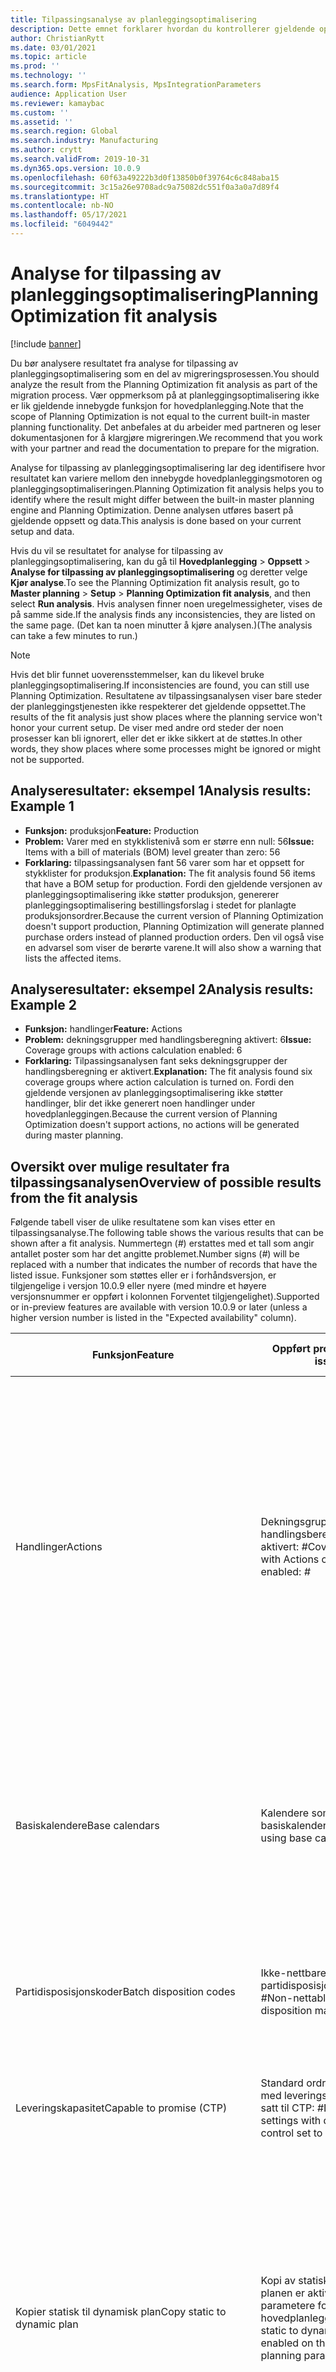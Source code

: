 ```yaml
---
title: Tilpassingsanalyse av planleggingsoptimalisering
description: Dette emnet forklarer hvordan du kontrollerer gjeldende oppsett og data mot funksjonene i planleggingsoptimaliseringsfunksjonaliteten.
author: ChristianRytt
ms.date: 03/01/2021
ms.topic: article
ms.prod: ''
ms.technology: ''
ms.search.form: MpsFitAnalysis, MpsIntegrationParameters
audience: Application User
ms.reviewer: kamaybac
ms.custom: ''
ms.assetid: ''
ms.search.region: Global
ms.search.industry: Manufacturing
ms.author: crytt
ms.search.validFrom: 2019-10-31
ms.dyn365.ops.version: 10.0.9
ms.openlocfilehash: 60f63a49222b3d0f13850b0f39764c6c848aba15
ms.sourcegitcommit: 3c15a26e9708adc9a75082dc551f0a3a0a7d89f4
ms.translationtype: HT
ms.contentlocale: nb-NO
ms.lasthandoff: 05/17/2021
ms.locfileid: "6049442"
---
```

# <a name="planning-optimization-fit-analysis"></a><span data-ttu-id="fd369-103">Analyse for tilpassing av planleggingsoptimalisering</span><span class="sxs-lookup"><span data-stu-id="fd369-103">Planning Optimization fit analysis</span></span>

[!include [banner](../../includes/banner.md)]

<span data-ttu-id="fd369-104">Du bør analysere resultatet fra analyse for tilpassing av planleggingsoptimalisering som en del av migreringsprosessen.</span><span class="sxs-lookup"><span data-stu-id="fd369-104">You should analyze the result from the Planning Optimization fit analysis as part of the migration process.</span></span> <span data-ttu-id="fd369-105">Vær oppmerksom på at planleggingsoptimalisering ikke er lik gjeldende innebygde funksjon for hovedplanlegging.</span><span class="sxs-lookup"><span data-stu-id="fd369-105">Note that the scope of Planning Optimization is not equal to the current built-in master planning functionality.</span></span> <span data-ttu-id="fd369-106">Det anbefales at du arbeider med partneren og leser dokumentasjonen for å klargjøre migreringen.</span><span class="sxs-lookup"><span data-stu-id="fd369-106">We recommend that you work with your partner and read the documentation to prepare for the migration.</span></span> 

<span data-ttu-id="fd369-107">Analyse for tilpassing av planleggingsoptimalisering lar deg identifisere hvor resultatet kan variere mellom den innebygde hovedplanleggingsmotoren og planleggingsoptimaliseringen.</span><span class="sxs-lookup"><span data-stu-id="fd369-107">Planning Optimization fit analysis helps you to identify where the result might differ between the built-in master planning engine and Planning Optimization.</span></span> <span data-ttu-id="fd369-108">Denne analysen utføres basert på gjeldende oppsett og data.</span><span class="sxs-lookup"><span data-stu-id="fd369-108">This analysis is done based on your current setup and data.</span></span> 

<span data-ttu-id="fd369-109">Hvis du vil se resultatet for analyse for tilpassing av planleggingsoptimalisering, kan du gå til **Hovedplanlegging** \> **Oppsett** \> **Analyse for tilpassing av planleggingsoptimalisering** og deretter velge **Kjør analyse**.</span><span class="sxs-lookup"><span data-stu-id="fd369-109">To see the Planning Optimization fit analysis result, go to **Master planning** \> **Setup** \> **Planning Optimization fit analysis**, and then select **Run analysis**.</span></span> <span data-ttu-id="fd369-110">Hvis analysen finner noen uregelmessigheter, vises de på samme side.</span><span class="sxs-lookup"><span data-stu-id="fd369-110">If the analysis finds any inconsistencies, they are listed on the same page.</span></span> <span data-ttu-id="fd369-111">(Det kan ta noen minutter å kjøre analysen.)</span><span class="sxs-lookup"><span data-stu-id="fd369-111">(The analysis can take a few minutes to run.)</span></span>

> [!NOTE]
> <span data-ttu-id="fd369-112">Hvis det blir funnet uoverensstemmelser, kan du likevel bruke planleggingsoptimalisering.</span><span class="sxs-lookup"><span data-stu-id="fd369-112">If inconsistencies are found, you can still use Planning Optimization.</span></span> <span data-ttu-id="fd369-113">Resultatene av tilpassingsanalysen viser bare steder der planleggingstjenesten ikke respekterer det gjeldende oppsettet.</span><span class="sxs-lookup"><span data-stu-id="fd369-113">The results of the fit analysis just show places where the planning service won't honor your current setup.</span></span> <span data-ttu-id="fd369-114">De viser med andre ord steder der noen prosesser kan bli ignorert, eller det er ikke sikkert at de støttes.</span><span class="sxs-lookup"><span data-stu-id="fd369-114">In other words, they show places where some processes might be ignored or might not be supported.</span></span>

## <a name="analysis-results-example-1"></a><span data-ttu-id="fd369-115">Analyseresultater: eksempel 1</span><span class="sxs-lookup"><span data-stu-id="fd369-115">Analysis results: Example 1</span></span>

- <span data-ttu-id="fd369-116">**Funksjon:** produksjon</span><span class="sxs-lookup"><span data-stu-id="fd369-116">**Feature:** Production</span></span>
- <span data-ttu-id="fd369-117">**Problem:** Varer med en stykklistenivå som er større enn null: 56</span><span class="sxs-lookup"><span data-stu-id="fd369-117">**Issue:** Items with a bill of materials (BOM) level greater than zero: 56</span></span>
- <span data-ttu-id="fd369-118">**Forklaring:** tilpassingsanalysen fant 56 varer som har et oppsett for stykklister for produksjon.</span><span class="sxs-lookup"><span data-stu-id="fd369-118">**Explanation:** The fit analysis found 56 items that have a BOM setup for production.</span></span> <span data-ttu-id="fd369-119">Fordi den gjeldende versjonen av planleggingsoptimalisering ikke støtter produksjon, genererer planleggingsoptimalisering bestillingsforslag i stedet for planlagte produksjonsordrer.</span><span class="sxs-lookup"><span data-stu-id="fd369-119">Because the current version of Planning Optimization doesn't support production, Planning Optimization will generate planned purchase orders instead of planned production orders.</span></span> <span data-ttu-id="fd369-120">Den vil også vise en advarsel som viser de berørte varene.</span><span class="sxs-lookup"><span data-stu-id="fd369-120">It will also show a warning that lists the affected items.</span></span>

## <a name="analysis-results-example-2"></a><span data-ttu-id="fd369-121">Analyseresultater: eksempel 2</span><span class="sxs-lookup"><span data-stu-id="fd369-121">Analysis results: Example 2</span></span>

- <span data-ttu-id="fd369-122">**Funksjon:** handlinger</span><span class="sxs-lookup"><span data-stu-id="fd369-122">**Feature:** Actions</span></span>
- <span data-ttu-id="fd369-123">**Problem:** dekningsgrupper med handlingsberegning aktivert: 6</span><span class="sxs-lookup"><span data-stu-id="fd369-123">**Issue:** Coverage groups with actions calculation enabled: 6</span></span>
- <span data-ttu-id="fd369-124">**Forklaring:** Tilpassingsanalysen fant seks dekningsgrupper der handlingsberegning er aktivert.</span><span class="sxs-lookup"><span data-stu-id="fd369-124">**Explanation:** The fit analysis found six coverage groups where action calculation is turned on.</span></span> <span data-ttu-id="fd369-125">Fordi den gjeldende versjonen av planleggingsoptimalisering ikke støtter handlinger, blir det ikke generert noen handlinger under hovedplanleggingen.</span><span class="sxs-lookup"><span data-stu-id="fd369-125">Because the current version of Planning Optimization doesn't support actions, no actions will be generated during master planning.</span></span>

## <a name="overview-of-possible-results-from-the-fit-analysis"></a><span data-ttu-id="fd369-126">Oversikt over mulige resultater fra tilpassingsanalysen</span><span class="sxs-lookup"><span data-stu-id="fd369-126">Overview of possible results from the fit analysis</span></span>

<span data-ttu-id="fd369-127">Følgende tabell viser de ulike resultatene som kan vises etter en tilpassingsanalyse.</span><span class="sxs-lookup"><span data-stu-id="fd369-127">The following table shows the various results that can be shown after a fit analysis.</span></span> <span data-ttu-id="fd369-128">Nummertegn (_\#_) erstattes med et tall som angir antallet poster som har det angitte problemet.</span><span class="sxs-lookup"><span data-stu-id="fd369-128">Number signs (_\#_) will be replaced with a number that indicates the number of records that have the listed issue.</span></span> <span data-ttu-id="fd369-129">Funksjoner som støttes eller er i forhåndsversjon, er tilgjengelige i versjon 10.0.9 eller nyere (med mindre et høyere versjonsnummer er oppført i kolonnen Forventet tilgjengelighet).</span><span class="sxs-lookup"><span data-stu-id="fd369-129">Supported or in-preview features are available with version 10.0.9 or later (unless a higher version number is listed in the "Expected availability" column).</span></span>

| <span data-ttu-id="fd369-130">Funksjon</span><span class="sxs-lookup"><span data-stu-id="fd369-130">Feature</span></span> | <span data-ttu-id="fd369-131">Oppført problem</span><span class="sxs-lookup"><span data-stu-id="fd369-131">Listed issue</span></span> | <span data-ttu-id="fd369-132">Forklaring</span><span class="sxs-lookup"><span data-stu-id="fd369-132">Explanation</span></span> | <span data-ttu-id="fd369-133">Forventet tilgjengelighet</span><span class="sxs-lookup"><span data-stu-id="fd369-133">Expected availability</span></span> |
| --- | --- | --- | --- |
| <span data-ttu-id="fd369-134">Handlinger</span><span class="sxs-lookup"><span data-stu-id="fd369-134">Actions</span></span> | <span data-ttu-id="fd369-135">Dekningsgrupper med handlingsberegning aktivert: _\#_</span><span class="sxs-lookup"><span data-stu-id="fd369-135">Coverage groups with Actions calculation enabled: _\#_</span></span> | <span data-ttu-id="fd369-136">Dette funksjonen venter.</span><span class="sxs-lookup"><span data-stu-id="fd369-136">This feature is pending.</span></span> <span data-ttu-id="fd369-137">For øyeblikket blir det ikke generert handlinger under hovedplanlegging når planleggingsoptimalisering er aktivert, uavhengig av denne innstillingen.</span><span class="sxs-lookup"><span data-stu-id="fd369-137">Currently, actions aren't generated during master planning when Planning Optimization is enabled, regardless of this setting.</span></span> <span data-ttu-id="fd369-138">Hovedformålet med handlinger er å foreslå endringer i eksisterende ordrer.</span><span class="sxs-lookup"><span data-stu-id="fd369-138">The main purpose of actions is to suggest changes to existing orders.</span></span> <span data-ttu-id="fd369-139">Evaluer hvis handlinger aktiveres aktivt som en del av forretningsprosessene, eller hvis forsinkelsesinformasjonen som er knyttet til ordrene, er tilstrekkelig.</span><span class="sxs-lookup"><span data-stu-id="fd369-139">Evaluate if actions are actively applied as part of your business processes or if the delay information related to the orders is sufficient.</span></span> | <span data-ttu-id="fd369-140">Oktober 2021 – April 2022</span><span class="sxs-lookup"><span data-stu-id="fd369-140">October 2021 - April 2022</span></span> |
| <span data-ttu-id="fd369-141">Basiskalendere</span><span class="sxs-lookup"><span data-stu-id="fd369-141">Base calendars</span></span> | <span data-ttu-id="fd369-142">Kalendere som bruker basiskalender: _\#_</span><span class="sxs-lookup"><span data-stu-id="fd369-142">Calendars using base calendar: _\#_</span></span> | <span data-ttu-id="fd369-143">Dette funksjonen venter.</span><span class="sxs-lookup"><span data-stu-id="fd369-143">This feature is pending.</span></span> <span data-ttu-id="fd369-144">For øyeblikket ignoreres basiskalenderen når planleggingsoptimalisering er aktivert.</span><span class="sxs-lookup"><span data-stu-id="fd369-144">Currently, the base calendar is ignored when Planning Optimization is enabled.</span></span> <span data-ttu-id="fd369-145">Evaluer om basiskalenderen er nødvendig for forretningsprosessene, eller om direkte oppsett i kalendere er tilstrekkelig.</span><span class="sxs-lookup"><span data-stu-id="fd369-145">Evaluate if the base calendar is needed for your business processes or if direct setup in calendars is sufficient.</span></span> | <span data-ttu-id="fd369-146">April – oktober 2021</span><span class="sxs-lookup"><span data-stu-id="fd369-146">April-October 2021</span></span> | 
| <span data-ttu-id="fd369-147">Partidisposisjonskoder</span><span class="sxs-lookup"><span data-stu-id="fd369-147">Batch disposition codes</span></span> | <span data-ttu-id="fd369-148">Ikke-nettbare partidisposisjonsstandarder: _\#_</span><span class="sxs-lookup"><span data-stu-id="fd369-148">Non-nettable batch disposition masters: _\#_</span></span> | <span data-ttu-id="fd369-149">Dette funksjonen venter.</span><span class="sxs-lookup"><span data-stu-id="fd369-149">This feature is pending.</span></span> <span data-ttu-id="fd369-150">Partidisposisjonskoder ignoreres for øyeblikket når planleggingsoptimalisering er aktivert.</span><span class="sxs-lookup"><span data-stu-id="fd369-150">Currently, batch disposition codes are ignored when Planning Optimization is enabled.</span></span> | <span data-ttu-id="fd369-151">Oktober 2021 – April 2022</span><span class="sxs-lookup"><span data-stu-id="fd369-151">October 2021 - April 2022</span></span> |
| <span data-ttu-id="fd369-152">Leveringskapasitet</span><span class="sxs-lookup"><span data-stu-id="fd369-152">Capable to promise (CTP)</span></span> | <span data-ttu-id="fd369-153">Standard ordreinnstillinger med leveringsdatokontroll satt til CTP: _\#_</span><span class="sxs-lookup"><span data-stu-id="fd369-153">Default order settings with delivery date control set to CTP: _\#_</span></span> | <span data-ttu-id="fd369-154">Dette funksjonen venter.</span><span class="sxs-lookup"><span data-stu-id="fd369-154">This feature is pending.</span></span> <span data-ttu-id="fd369-155">For øyeblikket ignoreres CTP når planleggingsoptimalisering aktiveres, uavhengig av denne innstillingen.</span><span class="sxs-lookup"><span data-stu-id="fd369-155">Currently, CTP is ignored when Planning Optimization is enabled, regardless of this setting.</span></span> | <span data-ttu-id="fd369-156">Oktober 2021 – April 2022</span><span class="sxs-lookup"><span data-stu-id="fd369-156">October 2021 - April 2022</span></span> |
| <span data-ttu-id="fd369-157">Kopier statisk til dynamisk plan</span><span class="sxs-lookup"><span data-stu-id="fd369-157">Copy static to dynamic plan</span></span> | <span data-ttu-id="fd369-158">Kopi av statisk til dynamisk planen er aktivert for parametere for hovedplanlegging.</span><span class="sxs-lookup"><span data-stu-id="fd369-158">Copy of static to dynamic plan is enabled on the master planning parameters.</span></span> | <span data-ttu-id="fd369-159">Planleggingsoptimalisering kopierer ikke den statiske planen til den dynamiske planen, uavhengig av denne innstillingen.</span><span class="sxs-lookup"><span data-stu-id="fd369-159">Planning Optimization doesn't copy the static plan to the dynamic plan, regardless of this setting.</span></span> <span data-ttu-id="fd369-160">Dette konseptet er generelt mindre relevant på grunn av hastigheten og fullføringsregenereringen som gis av planleggingsoptimaliseringen.</span><span class="sxs-lookup"><span data-stu-id="fd369-160">In general, this concept is less relevant because of the speed and complete regeneration that Planning Optimization provides.</span></span> <span data-ttu-id="fd369-161">Hvis det brukes to eller flere planer, bør hovedplanlegging utløses for hver plan.</span><span class="sxs-lookup"><span data-stu-id="fd369-161">If two or more plans are used, master planning should be triggered for each plan.</span></span> | <span data-ttu-id="fd369-162">Oktober 2021 – April 2022</span><span class="sxs-lookup"><span data-stu-id="fd369-162">October 2021 - April 2022</span></span> |
| <span data-ttu-id="fd369-163">Autorisasjon</span><span class="sxs-lookup"><span data-stu-id="fd369-163">Firming</span></span> | <span data-ttu-id="fd369-164">Dekningsgrupper med horisont for automatisk autorisering angitt: _\#_</span><span class="sxs-lookup"><span data-stu-id="fd369-164">Coverage groups with auto firming time fence set: _\#_</span></span> | <span data-ttu-id="fd369-165">I versjon 10.0.7 og senere støttes autorisasjon som en separat satsvis jobb etter at hovedplanleggingen er fullført (forutsatt at funksjonen _Automatisk autorisasjon med planleggingsoptimalisering_ er aktivert i [funksjonsbehandling](../../../fin-ops-core/fin-ops/get-started/feature-management/feature-management-overview.md)).</span><span class="sxs-lookup"><span data-stu-id="fd369-165">In version 10.0.7 and later, firming is supported as a separate firming batch job after master planning is completed (provided the _Auto-firming for Planning Optimization_ feature has been enabled in [feature management](../../../fin-ops-core/fin-ops/get-started/feature-management/feature-management-overview.md)).</span></span> <span data-ttu-id="fd369-166">Legg merke til at automatisk autorisasjon med planleggingsoptimalisering er basert på ordredatoen (startdato), ikke behovsdatoen (sluttdatoen).</span><span class="sxs-lookup"><span data-stu-id="fd369-166">Note that auto firming for Planning Optimization is based on the order date (start date), not the requirement date (end date).</span></span> <span data-ttu-id="fd369-167">Denne virkemåten sikrer at planlagte bestillinger vises i forfallstiden, uten at leveringstiden i autorisasjonshorisonten må tas med.</span><span class="sxs-lookup"><span data-stu-id="fd369-167">This behavior ensures that firming of planned orders occurs in due time, without having to include lead time in the firming time fence.</span></span> | <span data-ttu-id="fd369-168">Støttes</span><span class="sxs-lookup"><span data-stu-id="fd369-168">Supported</span></span> |
| <span data-ttu-id="fd369-169">Autorisasjon</span><span class="sxs-lookup"><span data-stu-id="fd369-169">Firming</span></span> | <span data-ttu-id="fd369-170">Dekningsoppføringer for vare med automatisk autorisasjon angitt: _\#_</span><span class="sxs-lookup"><span data-stu-id="fd369-170">Item coverage records with auto firming set: _\#_</span></span> | <span data-ttu-id="fd369-171">I versjon 10.0.7 og senere støttes automatisk autorisasjon som en separat satsvis jobb etter at hovedplanleggingen er fullført (forutsatt at funksjonen _Automatisk autorisasjon med planleggingsoptimalisering_ er aktivert i [funksjonsbehandling](../../../fin-ops-core/fin-ops/get-started/feature-management/feature-management-overview.md)).</span><span class="sxs-lookup"><span data-stu-id="fd369-171">In version 10.0.7 and later, auto firming is supported as a separate firming batch job after master planning is completed (provided the _Auto-firming for Planning Optimization_ feature has been enabled in [feature management](../../../fin-ops-core/fin-ops/get-started/feature-management/feature-management-overview.md)).</span></span> <span data-ttu-id="fd369-172">Legg merke til at automatisk autorisasjon med planleggingsoptimalisering er basert på ordredatoen (startdato), ikke behovsdatoen (sluttdatoen).</span><span class="sxs-lookup"><span data-stu-id="fd369-172">Note that auto firming for Planning Optimization is based on the order date (start date), not the requirement date (end date).</span></span> <span data-ttu-id="fd369-173">Denne virkemåten sikrer at planlagte bestillinger vises i forfallstiden, uten at leveringstiden i autorisasjonshorisonten må tas med.</span><span class="sxs-lookup"><span data-stu-id="fd369-173">This behavior ensures that firming of planned orders occurs in due time, without having to include lead time in the firming time fence.</span></span> | <span data-ttu-id="fd369-174">Støttes</span><span class="sxs-lookup"><span data-stu-id="fd369-174">Supported</span></span> |
| <span data-ttu-id="fd369-175">Autorisasjon</span><span class="sxs-lookup"><span data-stu-id="fd369-175">Firming</span></span> | <span data-ttu-id="fd369-176">Hovedplaner med automatisk autorisasjon angitt: _\#_</span><span class="sxs-lookup"><span data-stu-id="fd369-176">Master plans with auto firming set: _\#_</span></span> | <span data-ttu-id="fd369-177">I versjon 10.0.7 og senere støttes automatisk autorisasjon som en separat satsvis jobb etter at hovedplanleggingen er fullført (forutsatt at funksjonen _Automatisk autorisasjon med planleggingsoptimalisering_ er aktivert i [funksjonsbehandling](../../../fin-ops-core/fin-ops/get-started/feature-management/feature-management-overview.md)).</span><span class="sxs-lookup"><span data-stu-id="fd369-177">In version 10.0.7 and later, auto firming is supported as a separate firming batch job after master planning is completed (provided the _Auto-firming for Planning Optimization_ feature has been enabled in [feature management](../../../fin-ops-core/fin-ops/get-started/feature-management/feature-management-overview.md)).</span></span> <span data-ttu-id="fd369-178">Legg merke til at automatisk autorisasjon med planleggingsoptimalisering er basert på ordredatoen (startdato), ikke behovsdatoen (sluttdatoen).</span><span class="sxs-lookup"><span data-stu-id="fd369-178">Note that auto firming for Planning Optimization is based on the order date (start date), not the requirement date (end date).</span></span> <span data-ttu-id="fd369-179">Denne virkemåten sikrer at planlagte bestillinger vises i forfallstiden, uten at leveringstiden i autorisasjonshorisonten må tas med.</span><span class="sxs-lookup"><span data-stu-id="fd369-179">This behavior ensures that firming of planned orders occurs in due time, without having to include lead time in the firming time fence.</span></span> | <span data-ttu-id="fd369-180">Støttes</span><span class="sxs-lookup"><span data-stu-id="fd369-180">Supported</span></span> |
| <span data-ttu-id="fd369-181">FitAnalysisPlanningItems</span><span class="sxs-lookup"><span data-stu-id="fd369-181">FitAnalysisPlanningItems</span></span> | <span data-ttu-id="fd369-182">Planleggingselementer: _\#_</span><span class="sxs-lookup"><span data-stu-id="fd369-182">Planning Items: _\#_</span></span> | <span data-ttu-id="fd369-183">Dette funksjonen venter.</span><span class="sxs-lookup"><span data-stu-id="fd369-183">This feature is pending.</span></span> <span data-ttu-id="fd369-184">For øyeblikket behandles planleggingselementer som vanlige varer når planleggingsoptimalisering er aktivert.</span><span class="sxs-lookup"><span data-stu-id="fd369-184">Currently, planning items are handled like regular items when Planning Optimization is enabled.</span></span> | <span data-ttu-id="fd369-185">Oktober 2021 – April 2022</span><span class="sxs-lookup"><span data-stu-id="fd369-185">October 2021 - April 2022</span></span> |
| <span data-ttu-id="fd369-186">Prognose</span><span class="sxs-lookup"><span data-stu-id="fd369-186">Forecast</span></span> | <span data-ttu-id="fd369-187">Dekningsgrupper med "Ta med konserninterne ordrer" aktivert: _\#_</span><span class="sxs-lookup"><span data-stu-id="fd369-187">Coverage groups with "Include intercompany orders" enabled: _\#_</span></span> | <span data-ttu-id="fd369-188">Dette funksjonen støttes nå.</span><span class="sxs-lookup"><span data-stu-id="fd369-188">This feature is now supported.</span></span> <span data-ttu-id="fd369-189">Hvis du vil ha mer informasjon, kan du se [Konsernintern planlegging](Intercompany-planning.md).</span><span class="sxs-lookup"><span data-stu-id="fd369-189">For additional information, see [Intercompany planning](Intercompany-planning.md)</span></span> | <span data-ttu-id="fd369-190">Støttes</span><span class="sxs-lookup"><span data-stu-id="fd369-190">Supported</span></span> |
| <span data-ttu-id="fd369-191">Prognose</span><span class="sxs-lookup"><span data-stu-id="fd369-191">Forecast</span></span> | <span data-ttu-id="fd369-192">Dekningsgrupper med innstillingen "Reduser prognose etter" angir en annen verdi enn "Ordrer": _\#_</span><span class="sxs-lookup"><span data-stu-id="fd369-192">Coverage groups with "Reduce forecast by" setting set to a value different than "Orders": _\#_</span></span> | <span data-ttu-id="fd369-193">Dette funksjonen støttes nå.</span><span class="sxs-lookup"><span data-stu-id="fd369-193">This feature is now supported.</span></span> <span data-ttu-id="fd369-194">Hvis du vil ha mer informasjon, kan du se [Hovedplanlegging med behovsprognoser](demand-forecast.md).</span><span class="sxs-lookup"><span data-stu-id="fd369-194">For additional information, see [Master planning with demand forecasts](demand-forecast.md)</span></span> | <span data-ttu-id="fd369-195">Støttes</span><span class="sxs-lookup"><span data-stu-id="fd369-195">Supported</span></span> |
| <span data-ttu-id="fd369-196">Prognose</span><span class="sxs-lookup"><span data-stu-id="fd369-196">Forecast</span></span> | <span data-ttu-id="fd369-197">Prognosemodeller med undermodeller: _\#_</span><span class="sxs-lookup"><span data-stu-id="fd369-197">Forecast models with sub models: _\#_</span></span> |  <span data-ttu-id="fd369-198">Dette funksjonen støttes nå.</span><span class="sxs-lookup"><span data-stu-id="fd369-198">This feature is now supported.</span></span> <span data-ttu-id="fd369-199">Hvis du vil ha mer informasjon, kan du se [Hovedplanlegging med behovsprognoser](demand-forecast.md).</span><span class="sxs-lookup"><span data-stu-id="fd369-199">For additional information, see [Master planning with demand forecasts](demand-forecast.md)</span></span> | <span data-ttu-id="fd369-200">Støttes</span><span class="sxs-lookup"><span data-stu-id="fd369-200">Supported</span></span> |
| <span data-ttu-id="fd369-201">Prognose</span><span class="sxs-lookup"><span data-stu-id="fd369-201">Forecast</span></span> | <span data-ttu-id="fd369-202">Hovedplaner med "Inkluder forsyningsprognose" aktivert: _\#_</span><span class="sxs-lookup"><span data-stu-id="fd369-202">Master plans with "Include supply forecast" enabled: _\#_</span></span> | <span data-ttu-id="fd369-203">Dette funksjonen venter.</span><span class="sxs-lookup"><span data-stu-id="fd369-203">This feature is pending.</span></span> <span data-ttu-id="fd369-204">For øyeblikket støttes ikke forsyningsprognoser når planleggingsoptimalisering er aktivert.</span><span class="sxs-lookup"><span data-stu-id="fd369-204">Currently, supply forecasts aren't supported when Planning Optimization is enabled.</span></span> <span data-ttu-id="fd369-205">De vil ignoreres, uavhengig av denne innstillingen.</span><span class="sxs-lookup"><span data-stu-id="fd369-205">They will be ignored, regardless of this setting.</span></span> | <span data-ttu-id="fd369-206">Oktober 2021 – April 2022</span><span class="sxs-lookup"><span data-stu-id="fd369-206">October 2021 - April 2022</span></span> |
| <span data-ttu-id="fd369-207">Låsningshorisont</span><span class="sxs-lookup"><span data-stu-id="fd369-207">Freeze time fence</span></span> | <span data-ttu-id="fd369-208">Dekningsgrupper med låsningshorisont angitt: _\#_</span><span class="sxs-lookup"><span data-stu-id="fd369-208">Coverage groups with freeze time fence set: _\#_</span></span> | <span data-ttu-id="fd369-209">Låsingshorisonten brukes ikke ofte, og det er ingen planer om å ta den med for planleggingsoptimalisering.</span><span class="sxs-lookup"><span data-stu-id="fd369-209">The freeze time fence isn't often used, and there are currently no plans to include it for Planning Optimization.</span></span> <span data-ttu-id="fd369-210">For øyeblikket ignoreres låsningshorisontoppsettet når planleggingsoptimalisering aktiveres, uavhengig av denne innstillingen.</span><span class="sxs-lookup"><span data-stu-id="fd369-210">Currently, the freeze time fence setup is ignored when Planning Optimization is enabled, regardless of this setting.</span></span> | <span data-ttu-id="fd369-211">I/T</span><span class="sxs-lookup"><span data-stu-id="fd369-211">N/A</span></span> |
| <span data-ttu-id="fd369-212">Låsningshorisont</span><span class="sxs-lookup"><span data-stu-id="fd369-212">Freeze time fence</span></span> | <span data-ttu-id="fd369-213">Dekningsgrupper for vare med låsningshorisont angitt: _\#_</span><span class="sxs-lookup"><span data-stu-id="fd369-213">Item coverage records with freeze time fence set: _\#_</span></span> | <span data-ttu-id="fd369-214">Låsingshorisonten brukes ikke ofte, og det er ingen planer om å ta den med for planleggingsoptimalisering.</span><span class="sxs-lookup"><span data-stu-id="fd369-214">The freeze time fence isn't often used, and there are currently no plans to include it for Planning Optimization.</span></span> <span data-ttu-id="fd369-215">For øyeblikket ignoreres låsningshorisontoppsettet når planleggingsoptimalisering aktiveres, uavhengig av denne innstillingen.</span><span class="sxs-lookup"><span data-stu-id="fd369-215">Currently, the freeze time fence setup is ignored when Planning Optimization is enabled, regardless of this setting.</span></span> | <span data-ttu-id="fd369-216">I/T</span><span class="sxs-lookup"><span data-stu-id="fd369-216">N/A</span></span> |
| <span data-ttu-id="fd369-217">Låsningshorisont</span><span class="sxs-lookup"><span data-stu-id="fd369-217">Freeze time fence</span></span> | <span data-ttu-id="fd369-218">Hovedplaner med låsningshorisont angitt: _\#_</span><span class="sxs-lookup"><span data-stu-id="fd369-218">Master plans with freeze time fence set: _\#_</span></span> | <span data-ttu-id="fd369-219">Låsingshorisonten brukes ikke ofte, og det er ingen planer om å ta den med for planleggingsoptimalisering.</span><span class="sxs-lookup"><span data-stu-id="fd369-219">The freeze time fence isn't often used, and there are currently no plans to include it for Planning Optimization.</span></span> <span data-ttu-id="fd369-220">For øyeblikket ignoreres låsningshorisontoppsettet når planleggingsoptimalisering aktiveres, uavhengig av denne innstillingen.</span><span class="sxs-lookup"><span data-stu-id="fd369-220">Currently, the freeze time fence setup is ignored when Planning Optimization is enabled, regardless of this setting.</span></span> | <span data-ttu-id="fd369-221">I/T</span><span class="sxs-lookup"><span data-stu-id="fd369-221">N/A</span></span> |
| <span data-ttu-id="fd369-222">Konserninternt</span><span class="sxs-lookup"><span data-stu-id="fd369-222">Intercompany</span></span> | <span data-ttu-id="fd369-223">Hovedplaner inkludert planlagt nedstrømsetterspørsel: _\#_</span><span class="sxs-lookup"><span data-stu-id="fd369-223">Master plans including planned downstream demand: _\#_</span></span> | <span data-ttu-id="fd369-224">Dette funksjonen støttes nå.</span><span class="sxs-lookup"><span data-stu-id="fd369-224">This feature is now supported.</span></span> <span data-ttu-id="fd369-225">Hvis du vil ha mer informasjon, kan du se [Konsernintern planlegging](Intercompany-planning.md).</span><span class="sxs-lookup"><span data-stu-id="fd369-225">For additional information, see [Intercompany planning](Intercompany-planning.md)</span></span> | <span data-ttu-id="fd369-226">Støttes</span><span class="sxs-lookup"><span data-stu-id="fd369-226">Supported</span></span> |
| <span data-ttu-id="fd369-227">Kanban</span><span class="sxs-lookup"><span data-stu-id="fd369-227">Kanban</span></span> | <span data-ttu-id="fd369-228">Dekningsoppføringer for vare med Kanban for planlagte ordretype _\#_</span><span class="sxs-lookup"><span data-stu-id="fd369-228">Item coverage records with planned order type kanban: _\#_</span></span> | <span data-ttu-id="fd369-229">Dette funksjonen venter.</span><span class="sxs-lookup"><span data-stu-id="fd369-229">This feature is pending.</span></span> <span data-ttu-id="fd369-230">For øyeblikket ignoreres varedekningen som er satt til Kanban, når planleggingsoptimalisering er aktivert.</span><span class="sxs-lookup"><span data-stu-id="fd369-230">Currently, item coverage that is set to kanban will be ignored when Planning Optimization is enabled.</span></span> <span data-ttu-id="fd369-231">Den Kanban-planlagte ordretypen vil opprette en advarsel under hovedplanleggingen, og planlagte bestillinger vil bli opprettet for å dekke det tilknyttede behovet.</span><span class="sxs-lookup"><span data-stu-id="fd369-231">The kanban planned order type will create a warning during master planning, and planned purchase orders will be created to cover the related demand.</span></span> | <span data-ttu-id="fd369-232">Oktober 2021 – April 2022</span><span class="sxs-lookup"><span data-stu-id="fd369-232">October 2021 - April 2022</span></span> |
| <span data-ttu-id="fd369-233">Kanban</span><span class="sxs-lookup"><span data-stu-id="fd369-233">Kanban</span></span> | <span data-ttu-id="fd369-234">Varer med Kanban for standard ordretype: _\#_</span><span class="sxs-lookup"><span data-stu-id="fd369-234">Items with default order type kanban: _\#_</span></span> | <span data-ttu-id="fd369-235">For øyeblikket ignoreres en standard ordretype som er satt til Kanban, når planleggingsoptimalisering er aktivert.</span><span class="sxs-lookup"><span data-stu-id="fd369-235">Currently, a default order type that is set to kanban will be ignored when Planning Optimization is enabled.</span></span> <span data-ttu-id="fd369-236">Den standard Kanban-ordretypen vil opprette en advarsel under hovedplanleggingen, og planlagte bestillinger vil bli opprettet for å dekke det tilknyttede behovet.</span><span class="sxs-lookup"><span data-stu-id="fd369-236">The kanban default order type will create a warning during master planning, and planned purchase orders will be created to cover the related demand.</span></span> | <span data-ttu-id="fd369-237">Oktober 2021 – April 2022</span><span class="sxs-lookup"><span data-stu-id="fd369-237">October 2021 - April 2022</span></span> |
| <span data-ttu-id="fd369-238">Livssyklustilstand for produkt</span><span class="sxs-lookup"><span data-stu-id="fd369-238">Product lifecycle state</span></span> | <span data-ttu-id="fd369-239">Statuser for produktlivssyklus ikke aktive for planlegging: _\#_</span><span class="sxs-lookup"><span data-stu-id="fd369-239">Product lifecycle states not active for planning: _\#_</span></span> | <span data-ttu-id="fd369-240">Dette funksjonen støttes nå.</span><span class="sxs-lookup"><span data-stu-id="fd369-240">This feature is now supported.</span></span> <span data-ttu-id="fd369-241">Hvis du vil ha mer informasjon, kan du se [Ekskludereprodukter som har bestemte produktlivssyklusstatuser](product-lifecycle-state.md).</span><span class="sxs-lookup"><span data-stu-id="fd369-241">For additional information, see [Exclude products that have specific product lifecycle states](product-lifecycle-state.md)</span></span> | <span data-ttu-id="fd369-242">Støttes</span><span class="sxs-lookup"><span data-stu-id="fd369-242">Supported</span></span> |
| <span data-ttu-id="fd369-243">Produksjon</span><span class="sxs-lookup"><span data-stu-id="fd369-243">Production</span></span> | <span data-ttu-id="fd369-244">Stykklistelinjer med avrunding eller flere oppsett: _\#_</span><span class="sxs-lookup"><span data-stu-id="fd369-244">BOM lines with rounding or multiple setup: _\#_</span></span> | <span data-ttu-id="fd369-245">Dette funksjonen venter.</span><span class="sxs-lookup"><span data-stu-id="fd369-245">This feature is pending.</span></span> <span data-ttu-id="fd369-246">Avrunding og flere oppsett ignoreres for øyeblikket på stykklistelinjer når planleggingsoptimalisering er aktivert, uavhengig av denne innstillingen.</span><span class="sxs-lookup"><span data-stu-id="fd369-246">Currently, rounding and multiple setups are ignored on BOM lines when Planning Optimization is enabled, regardless of this setting.</span></span> | <span data-ttu-id="fd369-247">April – oktober 2021</span><span class="sxs-lookup"><span data-stu-id="fd369-247">April-October 2021</span></span> |
| <span data-ttu-id="fd369-248">Produksjon</span><span class="sxs-lookup"><span data-stu-id="fd369-248">Production</span></span> | <span data-ttu-id="fd369-249">Stykkliste/formellinjer med formelmåling: _\#_</span><span class="sxs-lookup"><span data-stu-id="fd369-249">BOM/formula lines with formula measurement: _\#_</span></span> | <span data-ttu-id="fd369-250">Dette funksjonen venter.</span><span class="sxs-lookup"><span data-stu-id="fd369-250">This feature is pending.</span></span> <span data-ttu-id="fd369-251">Formelmåling ignoreres for øyeblikket på stykklistelinjer og formellinjer når planleggingsoptimalisering er aktivert, uavhengig av denne innstillingen.</span><span class="sxs-lookup"><span data-stu-id="fd369-251">Currently, formula measurement is ignored on BOM and formula lines when Planning Optimization is enabled, regardless of this setting.</span></span> | <span data-ttu-id="fd369-252">2021. oktober</span><span class="sxs-lookup"><span data-stu-id="fd369-252">October 2021</span></span> |
| <span data-ttu-id="fd369-253">Produksjon</span><span class="sxs-lookup"><span data-stu-id="fd369-253">Production</span></span> | <span data-ttu-id="fd369-254">Stykklister/formellinjer med vareerstatning (plangrupper): _\#_</span><span class="sxs-lookup"><span data-stu-id="fd369-254">BOM/formula lines with item substitution (plan groups): _\#_</span></span> | <span data-ttu-id="fd369-255">Dette funksjonen venter.</span><span class="sxs-lookup"><span data-stu-id="fd369-255">This feature is pending.</span></span> <span data-ttu-id="fd369-256">Vareerstatning (plangrupper) ignoreres for øyeblikket på stykklistelinjer og formellinjer når planleggingsoptimalisering er aktivert, uavhengig av denne innstillingen.</span><span class="sxs-lookup"><span data-stu-id="fd369-256">Currently, item substitution (plan groups) is ignored on BOM and formula lines when Planning Optimization is enabled, regardless of this setting.</span></span> | <span data-ttu-id="fd369-257">2021. oktober</span><span class="sxs-lookup"><span data-stu-id="fd369-257">October 2021</span></span> |
| <span data-ttu-id="fd369-258">Produksjon</span><span class="sxs-lookup"><span data-stu-id="fd369-258">Production</span></span> | <span data-ttu-id="fd369-259">Stykkliste/formellinjer med negativt antall: _\#_</span><span class="sxs-lookup"><span data-stu-id="fd369-259">BOM/formula lines with negative quantity: _\#_</span></span> | <span data-ttu-id="fd369-260">Dette funksjonen venter.</span><span class="sxs-lookup"><span data-stu-id="fd369-260">This feature is pending.</span></span> <span data-ttu-id="fd369-261">Stykkliste- og formellinjer med negativt antall vil bli inkludert med et antall på 0 (null), og det vil bli utstedt en advarsel når planleggingsoptimalisering er aktivert.</span><span class="sxs-lookup"><span data-stu-id="fd369-261">BOM and formula lines that have negative quantity will be included with a quantity of 0 (zero) and a warning will be issued when Planning Optimization is enabled.</span></span> <span data-ttu-id="fd369-262">Oppdater hoveddata for å unngå advarsler.</span><span class="sxs-lookup"><span data-stu-id="fd369-262">Update master data to avoid warnings.</span></span> | <span data-ttu-id="fd369-263">2021. oktober</span><span class="sxs-lookup"><span data-stu-id="fd369-263">October 2021</span></span> |
| <span data-ttu-id="fd369-264">Produksjon</span><span class="sxs-lookup"><span data-stu-id="fd369-264">Production</span></span> | <span data-ttu-id="fd369-265">Stykkliste/formellinjer med ressursforbruk: _\#_</span><span class="sxs-lookup"><span data-stu-id="fd369-265">BOM/formula lines with resource consumption: _\#_</span></span> | <span data-ttu-id="fd369-266">Dette funksjonen venter.</span><span class="sxs-lookup"><span data-stu-id="fd369-266">This feature is pending.</span></span> <span data-ttu-id="fd369-267">For tiden ignoreres stykkliste- og formellinjer som har ressursforbruk når planleggingsoptimalisering er aktivert.</span><span class="sxs-lookup"><span data-stu-id="fd369-267">Currently, BOM and formula lines that have resource consumption are ignored when Planning Optimization is enabled.</span></span> <span data-ttu-id="fd369-268">Når denne funksjonen støttes, blir materialbehovet satt til startdatoen for produksjon.</span><span class="sxs-lookup"><span data-stu-id="fd369-268">When this feature is supported, the material requirement will be set to the production start date.</span></span> <span data-ttu-id="fd369-269">Før denne funksjonen støttes vil det ikke bli generert behov for materialer som er merket med et ressursforbruksflagg.</span><span class="sxs-lookup"><span data-stu-id="fd369-269">Until this feature is supported, requirements will not be generated for materials that are marked with a resource consumption flag.</span></span> | <span data-ttu-id="fd369-270">April – oktober 2021</span><span class="sxs-lookup"><span data-stu-id="fd369-270">April-October 2021</span></span> |
| <span data-ttu-id="fd369-271">Produksjon</span><span class="sxs-lookup"><span data-stu-id="fd369-271">Production</span></span> | <span data-ttu-id="fd369-272">Stykkliste/formellinjer med trinnforbruk: _\#_</span><span class="sxs-lookup"><span data-stu-id="fd369-272">BOM/formula lines with step consumption: _\#_</span></span> | <span data-ttu-id="fd369-273">Dette funksjonen venter.</span><span class="sxs-lookup"><span data-stu-id="fd369-273">This feature is pending.</span></span> <span data-ttu-id="fd369-274">For tiden ignoreres trinnforbruk på stykkliste- og formellinjer når planleggingsoptimalisering er aktivert.</span><span class="sxs-lookup"><span data-stu-id="fd369-274">Currently, step consumption is ignored on BOM and formula lines when Planning Optimization is enabled.</span></span> | <span data-ttu-id="fd369-275">2021. oktober</span><span class="sxs-lookup"><span data-stu-id="fd369-275">October 2021</span></span> |
| <span data-ttu-id="fd369-276">Produksjon</span><span class="sxs-lookup"><span data-stu-id="fd369-276">Production</span></span> | <span data-ttu-id="fd369-277">Stykklister med konstant svinn eller variabel svinn definert: _\#_</span><span class="sxs-lookup"><span data-stu-id="fd369-277">BOMs with constant scrap or variable scrap defined: _\#_</span></span> | <span data-ttu-id="fd369-278">Dette funksjonen venter.</span><span class="sxs-lookup"><span data-stu-id="fd369-278">This feature is pending.</span></span> <span data-ttu-id="fd369-279">For øyeblikket ignoreres konstant svinn og variabel svinn som er definert i stykklister, når planleggingsoptimalisering er aktivert.</span><span class="sxs-lookup"><span data-stu-id="fd369-279">Currently, constant scrap and variable scrap that are defined on BOMs are ignored when Planning Optimization is enabled.</span></span> | <span data-ttu-id="fd369-280">Oktober 2021 – April 2022</span><span class="sxs-lookup"><span data-stu-id="fd369-280">October 2021 - April 2022</span></span> |
| <span data-ttu-id="fd369-281">Produksjon</span><span class="sxs-lookup"><span data-stu-id="fd369-281">Production</span></span> | <span data-ttu-id="fd369-282">Stykklister med utsetting: _\#_</span><span class="sxs-lookup"><span data-stu-id="fd369-282">BOMs with subcontracting: _\#_</span></span> | <span data-ttu-id="fd369-283">Dette funksjonen venter.</span><span class="sxs-lookup"><span data-stu-id="fd369-283">This feature is pending.</span></span> <span data-ttu-id="fd369-284">For øyeblikket ignoreres utsettingsoppsett på stykklister når planleggingsoptimalisering aktiveres, uavhengig av denne innstillingen.</span><span class="sxs-lookup"><span data-stu-id="fd369-284">Currently, the subcontracting setup on BOMs is ignored when Planning Optimization is enabled, regardless of this setting.</span></span> | <span data-ttu-id="fd369-285">Oktober 2021 – April 2022</span><span class="sxs-lookup"><span data-stu-id="fd369-285">October 2021 - April 2022</span></span> |
| <span data-ttu-id="fd369-286">Produksjon</span><span class="sxs-lookup"><span data-stu-id="fd369-286">Production</span></span> | <span data-ttu-id="fd369-287">Stykklister uten område: _\#_</span><span class="sxs-lookup"><span data-stu-id="fd369-287">BOMs without a site: _\#_</span></span> | <span data-ttu-id="fd369-288">Dette funksjonen støttes nå.</span><span class="sxs-lookup"><span data-stu-id="fd369-288">This feature is now supported.</span></span> <span data-ttu-id="fd369-289">Hvis du vil ha mer informasjon, kan du se [Produksjonsplanlegging](production-planning.md).</span><span class="sxs-lookup"><span data-stu-id="fd369-289">For additional information, see [Production planning](production-planning.md)</span></span> | <span data-ttu-id="fd369-290">Støttes</span><span class="sxs-lookup"><span data-stu-id="fd369-290">Supported</span></span> |
| <span data-ttu-id="fd369-291">Produksjon</span><span class="sxs-lookup"><span data-stu-id="fd369-291">Production</span></span> | <span data-ttu-id="fd369-292">Behov med angitt stykkliste eller definerte rutekrav: _\#_</span><span class="sxs-lookup"><span data-stu-id="fd369-292">Demand with specific BOM or route requirements defined: _\#_</span></span> | <span data-ttu-id="fd369-293">Dette funksjonen venter.</span><span class="sxs-lookup"><span data-stu-id="fd369-293">This feature is pending.</span></span> <span data-ttu-id="fd369-294">For øyeblikket ignoreres de bestemte stykkliste- eller rutebehovene som er definert i behovet (for eksempel en understykkliste eller underrute i en salgsordre) når planleggingsoptimalisering er aktivert.</span><span class="sxs-lookup"><span data-stu-id="fd369-294">Currently, the specific BOM or route requirements that are defined on the demand (such as a sub-BOM or sub-route on a sales order) are ignored when Planning Optimization is enabled.</span></span> <span data-ttu-id="fd369-295">Standard stykklisten eller -ruten vil bli brukt, uavhengig av denne innstillingen.</span><span class="sxs-lookup"><span data-stu-id="fd369-295">The standard BOM or route will be used, regardless of this setting.</span></span> | <span data-ttu-id="fd369-296">Oktober 2021 – April 2022</span><span class="sxs-lookup"><span data-stu-id="fd369-296">October 2021 - April 2022</span></span> |
| <span data-ttu-id="fd369-297">Produksjon</span><span class="sxs-lookup"><span data-stu-id="fd369-297">Production</span></span> | <span data-ttu-id="fd369-298">Formelversjoner med ko-/biprodukter: _\#_</span><span class="sxs-lookup"><span data-stu-id="fd369-298">Formula versions with Co/By products: _\#_</span></span> | <span data-ttu-id="fd369-299">Dette funksjonen venter.</span><span class="sxs-lookup"><span data-stu-id="fd369-299">This feature is pending.</span></span> <span data-ttu-id="fd369-300">Koprodukter og biprodukter som er knyttet til formelversjonen, ignoreres for øyeblikket når planleggingsoptimalisering er aktivert.</span><span class="sxs-lookup"><span data-stu-id="fd369-300">Currently, co-products and by-products that are associated with the formula version are ignored when Planning Optimization is enabled.</span></span> | <span data-ttu-id="fd369-301">2021. oktober</span><span class="sxs-lookup"><span data-stu-id="fd369-301">October 2021</span></span> |
| <span data-ttu-id="fd369-302">Produksjon</span><span class="sxs-lookup"><span data-stu-id="fd369-302">Production</span></span> | <span data-ttu-id="fd369-303">Formelversjoner med avkastning: _\#_</span><span class="sxs-lookup"><span data-stu-id="fd369-303">Formula versions with Yield: _\#_</span></span> | <span data-ttu-id="fd369-304">Dette funksjonen venter.</span><span class="sxs-lookup"><span data-stu-id="fd369-304">This feature is pending.</span></span> <span data-ttu-id="fd369-305">Avkastning som er knyttet til formelversjonen, ignoreres for øyeblikket når planleggingsoptimalisering er aktivert.</span><span class="sxs-lookup"><span data-stu-id="fd369-305">Currently, yield that is associated with the formula version is ignored when Planning Optimization is enabled.</span></span> | <span data-ttu-id="fd369-306">Oktober 2021 – April 2022</span><span class="sxs-lookup"><span data-stu-id="fd369-306">October 2021 - April 2022</span></span> |
| <span data-ttu-id="fd369-307">Produksjon</span><span class="sxs-lookup"><span data-stu-id="fd369-307">Production</span></span> | <span data-ttu-id="fd369-308">Planer inkludert sekvensering: _\#_</span><span class="sxs-lookup"><span data-stu-id="fd369-308">Plans including sequencing: _\#_</span></span> | <span data-ttu-id="fd369-309">Dette funksjonen venter.</span><span class="sxs-lookup"><span data-stu-id="fd369-309">This feature is pending.</span></span> <span data-ttu-id="fd369-310">For øyeblikket ignoreres sekvensiering når planleggingsoptimalisering aktiveres, uavhengig av denne innstillingen.</span><span class="sxs-lookup"><span data-stu-id="fd369-310">Currently, sequencing is ignored when Planning Optimization is enabled, regardless of this setting.</span></span> | <span data-ttu-id="fd369-311">Oktober 2021 – April 2022</span><span class="sxs-lookup"><span data-stu-id="fd369-311">October 2021 - April 2022</span></span> |
| <span data-ttu-id="fd369-312">Produksjon</span><span class="sxs-lookup"><span data-stu-id="fd369-312">Production</span></span> | <span data-ttu-id="fd369-313">Frigitte produksjonsordre som ikke er startet, og der planlagt start er tidligere enn i dag: _\#_</span><span class="sxs-lookup"><span data-stu-id="fd369-313">Released production orders that are not started, where scheduled start is earlier than today: _\#_</span></span> | <span data-ttu-id="fd369-314">Dette funksjonen venter.</span><span class="sxs-lookup"><span data-stu-id="fd369-314">This feature is pending.</span></span> <span data-ttu-id="fd369-315">For øyeblikket vil hovedplanleggingen anta at den blir fullført i dag hvis en produksjonsordre blir forsinket.</span><span class="sxs-lookup"><span data-stu-id="fd369-315">Currently, if a production order is delayed, then master planning will assume that it will be completed today.</span></span> <span data-ttu-id="fd369-316">Dette er relevant for frigitte produksjonsordrer der en leveringsdato er i fortiden, men ennå ikke er fullført.</span><span class="sxs-lookup"><span data-stu-id="fd369-316">This is relevant for released production orders where a delivery date is in the past, but it has not been completed yet.</span></span> | <span data-ttu-id="fd369-317">Oktober 2021 – April 2022</span><span class="sxs-lookup"><span data-stu-id="fd369-317">October 2021 - April 2022</span></span> |
| <span data-ttu-id="fd369-318">Produksjon</span><span class="sxs-lookup"><span data-stu-id="fd369-318">Production</span></span> | <span data-ttu-id="fd369-319">Ressurser som er planlagt med begrenset kapasitet: _\#_</span><span class="sxs-lookup"><span data-stu-id="fd369-319">Resources scheduled with finite capacity: _\#_</span></span> | <span data-ttu-id="fd369-320">Dette funksjonen venter.</span><span class="sxs-lookup"><span data-stu-id="fd369-320">This feature is pending.</span></span> <span data-ttu-id="fd369-321">Ressurser som er planlagt med begrenset kapasitet, ignoreres for øyeblikket når planleggingsoptimalisering er aktivert.</span><span class="sxs-lookup"><span data-stu-id="fd369-321">Currently, resources that are scheduled with finite capacity are ignored when Planning Optimization is enabled.</span></span> <span data-ttu-id="fd369-322">Planleggingen utføres basert på standard leveringstid fra produktet.</span><span class="sxs-lookup"><span data-stu-id="fd369-322">Scheduling is done based on the default lead time from the product.</span></span> | <span data-ttu-id="fd369-323">Ubegrenset: Juni 2021. Begrenset: Oktober 2021</span><span class="sxs-lookup"><span data-stu-id="fd369-323">Infinite: June 2021, Finite: October 2021</span></span> |
| <span data-ttu-id="fd369-324">Produksjon</span><span class="sxs-lookup"><span data-stu-id="fd369-324">Production</span></span> | <span data-ttu-id="fd369-325">Ruter som brukes i planleggingen: _\#_</span><span class="sxs-lookup"><span data-stu-id="fd369-325">Routes used in planning: _\#_</span></span> | <span data-ttu-id="fd369-326">Dette funksjonen venter.</span><span class="sxs-lookup"><span data-stu-id="fd369-326">This feature is pending.</span></span> <span data-ttu-id="fd369-327">Ruter ignoreres for øyeblikket når planleggingsoptimalisering er aktivert.</span><span class="sxs-lookup"><span data-stu-id="fd369-327">Currently, routes are ignored when Planning Optimization is enabled.</span></span> <span data-ttu-id="fd369-328">Standard leveringstid fra produktet brukes.</span><span class="sxs-lookup"><span data-stu-id="fd369-328">The default lead time from the product is used.</span></span> | <span data-ttu-id="fd369-329">Juli 2021</span><span class="sxs-lookup"><span data-stu-id="fd369-329">July 2021</span></span> |
| <span data-ttu-id="fd369-330">Produksjon</span><span class="sxs-lookup"><span data-stu-id="fd369-330">Production</span></span> | <span data-ttu-id="fd369-331">Salgslinjereservasjon ved hjelp av nedbryting: _\#_</span><span class="sxs-lookup"><span data-stu-id="fd369-331">Sales line reservation using explosion: _\#_</span></span> | <span data-ttu-id="fd369-332">Salgslinjereservasjon som bruker nedbryting, støttes ikke når planleggingsoptimalisering er aktivert.</span><span class="sxs-lookup"><span data-stu-id="fd369-332">Sales line reservation that uses explosion isn't supported when Planning Optimization is enabled.</span></span> | <span data-ttu-id="fd369-333">2021. oktober</span><span class="sxs-lookup"><span data-stu-id="fd369-333">October 2021</span></span> |
| <span data-ttu-id="fd369-334">Produksjon</span><span class="sxs-lookup"><span data-stu-id="fd369-334">Production</span></span> | <span data-ttu-id="fd369-335">Planlegging med nedbryting av produksjonsordre: _\#_</span><span class="sxs-lookup"><span data-stu-id="fd369-335">Scheduling with explosion of production orders: _\#_</span></span> | <span data-ttu-id="fd369-336">Planlegging som bruker nedbryting av produksjonsordrer, støttes ikke når planleggingsoptimalisering er aktivert.</span><span class="sxs-lookup"><span data-stu-id="fd369-336">Scheduling that uses explosion of production orders isn't supported when Planning Optimization is enabled.</span></span> <span data-ttu-id="fd369-337">Produksjonsordrer kan planlegges enkeltvis.</span><span class="sxs-lookup"><span data-stu-id="fd369-337">Production orders can be scheduled individually.</span></span> | <span data-ttu-id="fd369-338">2021. oktober</span><span class="sxs-lookup"><span data-stu-id="fd369-338">October 2021</span></span> |
| <span data-ttu-id="fd369-339">Tilbudsforespørsler</span><span class="sxs-lookup"><span data-stu-id="fd369-339">Request for quotations</span></span> | <span data-ttu-id="fd369-340">Hovedplaner med tilbudsforespørsler aktivert: _\#_</span><span class="sxs-lookup"><span data-stu-id="fd369-340">Master plans with request for quotations enabled: _\#_</span></span> | <span data-ttu-id="fd369-341">Dette funksjonen venter.</span><span class="sxs-lookup"><span data-stu-id="fd369-341">This feature is pending.</span></span> <span data-ttu-id="fd369-342">Tilbudsforespørsler vurderes for øyeblikket ikke som behov når planleggingsoptimalisering aktiveres.</span><span class="sxs-lookup"><span data-stu-id="fd369-342">Currently, requests for quotation (RFQs) aren't considered as demand when Planning Optimization is enabled.</span></span> <span data-ttu-id="fd369-343">De vil ignoreres, uavhengig av denne innstillingen.</span><span class="sxs-lookup"><span data-stu-id="fd369-343">They will be ignored, regardless of this setting.</span></span> | <span data-ttu-id="fd369-344">Oktober 2021 – April 2022</span><span class="sxs-lookup"><span data-stu-id="fd369-344">October 2021 - April 2022</span></span> |
| <span data-ttu-id="fd369-345">Rekvisisjoner</span><span class="sxs-lookup"><span data-stu-id="fd369-345">Requisitions</span></span> | <span data-ttu-id="fd369-346">Hovedplaner med rekvisisjoner aktivert: _\#_</span><span class="sxs-lookup"><span data-stu-id="fd369-346">Master plans with requisitions enabled: _\#_</span></span> | <span data-ttu-id="fd369-347">Dette funksjonen støttes nå.</span><span class="sxs-lookup"><span data-stu-id="fd369-347">This feature is now supported.</span></span> <span data-ttu-id="fd369-348">Hvis du vil ha mer informasjon, kan du se [Innkjøpsrekvisisjoner](purchase-requisitions.md).</span><span class="sxs-lookup"><span data-stu-id="fd369-348">For additional information, see [Purchase requisitions](purchase-requisitions.md)</span></span> | <span data-ttu-id="fd369-349">Støttes</span><span class="sxs-lookup"><span data-stu-id="fd369-349">Supported</span></span> |
| <span data-ttu-id="fd369-350">Sikkerhetsmarginer</span><span class="sxs-lookup"><span data-stu-id="fd369-350">Safety margins</span></span> | <span data-ttu-id="fd369-351">Dekningsgrupper med sikkerhetsmargin: _\#_</span><span class="sxs-lookup"><span data-stu-id="fd369-351">Coverage groups with safety margin: _\#_</span></span> | <span data-ttu-id="fd369-352">Dette funksjonen støttes nå delvis.</span><span class="sxs-lookup"><span data-stu-id="fd369-352">This feature now partly supported.</span></span> <span data-ttu-id="fd369-353">Hvis du vil ha mer informasjon, kan du se [Sikkerhetsmarginer](safety-margins.md).</span><span class="sxs-lookup"><span data-stu-id="fd369-353">For additional information, see [Safety margins](safety-margins.md)</span></span> | <span data-ttu-id="fd369-354">Mottaksmargin: Støttes.</span><span class="sxs-lookup"><span data-stu-id="fd369-354">Receipt margin: Supported.</span></span> <span data-ttu-id="fd369-355">Gjenbestillingsmargin og avgangsmargin - oktober 2021</span><span class="sxs-lookup"><span data-stu-id="fd369-355">Reorder margin and issue margin: April - October 2021</span></span> |
| <span data-ttu-id="fd369-356">Sikkerhetsmarginer</span><span class="sxs-lookup"><span data-stu-id="fd369-356">Safety margins</span></span> | <span data-ttu-id="fd369-357">Hovedplaner med sikkerhetsmargin: _\#_</span><span class="sxs-lookup"><span data-stu-id="fd369-357">Master plans with safety margin: _\#_</span></span> | <span data-ttu-id="fd369-358">Dette funksjonen støttes nå delvis.</span><span class="sxs-lookup"><span data-stu-id="fd369-358">This feature now partly supported.</span></span> <span data-ttu-id="fd369-359">Hvis du vil ha mer informasjon, kan du se [Sikkerhetsmarginer](safety-margins.md).</span><span class="sxs-lookup"><span data-stu-id="fd369-359">For additional information, see [Safety margins](safety-margins.md)</span></span> | <span data-ttu-id="fd369-360">Mottaksmargin: Støttes.</span><span class="sxs-lookup"><span data-stu-id="fd369-360">Receipt margin: Supported.</span></span> <span data-ttu-id="fd369-361">Gjenbestillingsmargin og avgangsmargin - oktober 2021</span><span class="sxs-lookup"><span data-stu-id="fd369-361">Reorder margin and issue margin: April - October 2021</span></span> |
| <span data-ttu-id="fd369-362">Fullføring av sikkerhetslager</span><span class="sxs-lookup"><span data-stu-id="fd369-362">Safety stock fulfillment</span></span> | <span data-ttu-id="fd369-363">Varedekningsposter med "Fyll opp minimum" forskjellig fra "Dagens dato + leveringstid": _\#_</span><span class="sxs-lookup"><span data-stu-id="fd369-363">Item coverage records with "Fulfill minimum" different from "Today's date + procurement time": _\#_</span></span> | <span data-ttu-id="fd369-364">Planleggingsoptimalisering bruker alltid *Dagens dato + leveringstid*.</span><span class="sxs-lookup"><span data-stu-id="fd369-364">Planning Optimization always uses *Today's date + procurement time*.</span></span> <span data-ttu-id="fd369-365">Denne endringen gjøres for å forberede et forenklet planleggingsoppsett i fremtiden, og for å tilby et gjennomførbart resultat.</span><span class="sxs-lookup"><span data-stu-id="fd369-365">This change is made to prepare for a simplified planning setup in the future, and to provide an actionable result.</span></span> <span data-ttu-id="fd369-366">Hvis leveringstiden ikke er inkludert for sikkerhetslager, vil planlagte bestillinger som opprettes for den gjeldende lagerbeholdningen, alltid bli forsinket på grunn av leveringstiden.</span><span class="sxs-lookup"><span data-stu-id="fd369-366">If the procurement time isn't included for safety stock, planned orders that are created for current low on-hand inventory will always be delayed because of the lead time.</span></span> <span data-ttu-id="fd369-367">Denne virkemåten kan føre til betydelig støy og uønskede planlagte bestillinger.</span><span class="sxs-lookup"><span data-stu-id="fd369-367">This behavior can cause significant noise and unwanted planned orders.</span></span> <span data-ttu-id="fd369-368">Den beste fremgangsmåten er å endre innstillingen slik at *Dagens dato + leveringstid* brukes.</span><span class="sxs-lookup"><span data-stu-id="fd369-368">The best practice is to change the setting so that *Today's date + procurement time* is used.</span></span> <span data-ttu-id="fd369-369">Oppdater hoveddata for å unngå advarsler.</span><span class="sxs-lookup"><span data-stu-id="fd369-369">Update master data to avoid warnings.</span></span> | <span data-ttu-id="fd369-370">I/T</span><span class="sxs-lookup"><span data-stu-id="fd369-370">N/A</span></span> |
| <span data-ttu-id="fd369-371">Salgstilbud</span><span class="sxs-lookup"><span data-stu-id="fd369-371">Sales quotations</span></span> | <span data-ttu-id="fd369-372">Hovedplaner med salgstilbud aktivert: _\#_</span><span class="sxs-lookup"><span data-stu-id="fd369-372">Master plans with sales quotations enabled: _\#_</span></span> | <span data-ttu-id="fd369-373">Dette funksjonen venter.</span><span class="sxs-lookup"><span data-stu-id="fd369-373">This feature is pending.</span></span> <span data-ttu-id="fd369-374">Tilbud ignoreres for øyeblikket når planleggingsoptimalisering er aktivert.</span><span class="sxs-lookup"><span data-stu-id="fd369-374">Currently, quotations aren't considered when Planning Optimization is enabled.</span></span> <span data-ttu-id="fd369-375">De vil ignoreres, uavhengig av denne innstillingen.</span><span class="sxs-lookup"><span data-stu-id="fd369-375">They will be ignored, regardless of this setting.</span></span> | <span data-ttu-id="fd369-376">Oktober 2021 – April 2022</span><span class="sxs-lookup"><span data-stu-id="fd369-376">October 2021 - April 2022</span></span> |
| <span data-ttu-id="fd369-377">Holdbarhet</span><span class="sxs-lookup"><span data-stu-id="fd369-377">Shelf life</span></span> | <span data-ttu-id="fd369-378">Hovedplaner med holdbarhet aktivert: _\#_</span><span class="sxs-lookup"><span data-stu-id="fd369-378">Master plans with shelf life enabled: _\#_</span></span> | <span data-ttu-id="fd369-379">Dette funksjonen venter.</span><span class="sxs-lookup"><span data-stu-id="fd369-379">This feature is pending.</span></span> <span data-ttu-id="fd369-380">For øyeblikket ignoreres holdbarhet når planleggingsoptimalisering aktiveres, uavhengig av denne innstillingen.</span><span class="sxs-lookup"><span data-stu-id="fd369-380">Currently, shelf life isn't considered when Planning Optimization is enabled, regardless of this setting.</span></span> | <span data-ttu-id="fd369-381">2021. oktober</span><span class="sxs-lookup"><span data-stu-id="fd369-381">October 2021</span></span> |

## <a name="additional-resources"></a><span data-ttu-id="fd369-382">Tilleggsressurser</span><span class="sxs-lookup"><span data-stu-id="fd369-382">Additional resources</span></span>

[<span data-ttu-id="fd369-383">Oversikt over planleggingsoptimalisering</span><span class="sxs-lookup"><span data-stu-id="fd369-383">Planning Optimization overview</span></span>](planning-optimization-overview.md)

[<span data-ttu-id="fd369-384">Komme i gang med planleggingsoptimalisering</span><span class="sxs-lookup"><span data-stu-id="fd369-384">Get started with Planning Optimization</span></span>](get-started.md)

[<span data-ttu-id="fd369-385">Vise planhistorikk og planleggingslogger</span><span class="sxs-lookup"><span data-stu-id="fd369-385">View plan history and planning logs</span></span>](plan-history-logs.md)

[<span data-ttu-id="fd369-386">Bruke filtre på en plan</span><span class="sxs-lookup"><span data-stu-id="fd369-386">Apply filters to a plan</span></span>](plan-filters.md)

[<span data-ttu-id="fd369-387">Annullere en planleggingsjobb</span><span class="sxs-lookup"><span data-stu-id="fd369-387">Cancel a planning job</span></span>](cancel-planning-job.md)


[!INCLUDE[footer-include](../../../includes/footer-banner.md)]
